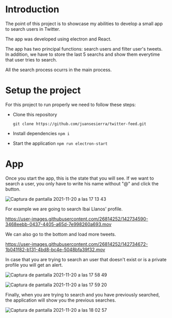 # Introduction
The point of this project is to showcase my abilities to develop a small app to search users in Twitter.

The app was developed using  electron and React.

The app has two principal functions: search users and filter user's tweets. In addition, we have to store the last 5 searchs and show them everytime that user tries to search.

All the search process ocurrs in the main process.

# Setup the project

For this project to run properly we need to follow these steps:
* Clone this repository

    `git clone https://github.com/juansesierra/twitter-feed.git`
* Install dependencies `npm i`
* Start the application `npm run electron-start`

# App
Once you start the app, this is the state that you will see.
If we want to search a user, you only have to write his name without "@" and click the button.

![Captura de pantalla 2021-11-20 a las 17 13 43](https://user-images.githubusercontent.com/26814252/142735132-ca33f433-e198-41df-b9cd-a34af1ff9dbc.png)

For example we are going to search Ibai Llanos' profile.

https://user-images.githubusercontent.com/26814252/142734590-3468eebb-0437-4405-a65d-7e998260a693.mov

We can also go to the bottom and load more tweets.

https://user-images.githubusercontent.com/26814252/142734672-1b041f82-b131-4bd8-bc4e-5048bfa39f32.mov

In case that you are trying to search an user that doesn't exist or is a private profile you will get an alert.

![Captura de pantalla 2021-11-20 a las 17 58 49](https://user-images.githubusercontent.com/26814252/142735066-5cde8fdb-1353-43ae-b041-d9715f5c344f.png)

![Captura de pantalla 2021-11-20 a las 17 59 20](https://user-images.githubusercontent.com/26814252/142735061-a60094b0-7bea-4e3d-acae-1ec96092e618.png)

Finally, when you are trying to search and you have previously searched, the application will show you the previous searches.

![Captura de pantalla 2021-11-20 a las 18 02 57](https://user-images.githubusercontent.com/26814252/142735040-358f1a19-b560-4b60-8488-985f7a5dd4a6.png)


